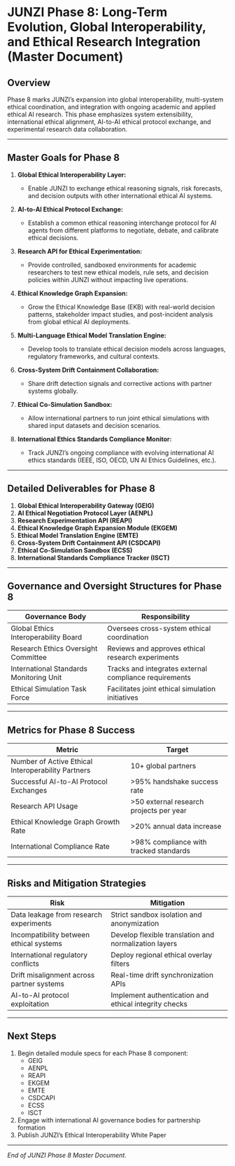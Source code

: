 # JUNZI Phase 8: Long-Term Evolution, Global Interoperability, and Ethical Research Integration (Master Document)

## Overview
Phase 8 marks JUNZI’s expansion into global interoperability, multi-system ethical coordination, and integration with ongoing academic and applied ethical AI research. This phase emphasizes system extensibility, international ethical alignment, AI-to-AI ethical protocol exchange, and experimental research data collaboration.

---

## Master Goals for Phase 8

1. **Global Ethical Interoperability Layer:**
   - Enable JUNZI to exchange ethical reasoning signals, risk forecasts, and decision outputs with other international ethical AI systems.

2. **AI-to-AI Ethical Protocol Exchange:**
   - Establish a common ethical reasoning interchange protocol for AI agents from different platforms to negotiate, debate, and calibrate ethical decisions.

3. **Research API for Ethical Experimentation:**
   - Provide controlled, sandboxed environments for academic researchers to test new ethical models, rule sets, and decision policies within JUNZI without impacting live operations.

4. **Ethical Knowledge Graph Expansion:**
   - Grow the Ethical Knowledge Base (EKB) with real-world decision patterns, stakeholder impact studies, and post-incident analysis from global ethical AI deployments.

5. **Multi-Language Ethical Model Translation Engine:**
   - Develop tools to translate ethical decision models across languages, regulatory frameworks, and cultural contexts.

6. **Cross-System Drift Containment Collaboration:**
   - Share drift detection signals and corrective actions with partner systems globally.

7. **Ethical Co-Simulation Sandbox:**
   - Allow international partners to run joint ethical simulations with shared input datasets and decision scenarios.

8. **International Ethics Standards Compliance Monitor:**
   - Track JUNZI’s ongoing compliance with evolving international AI ethics standards (IEEE, ISO, OECD, UN AI Ethics Guidelines, etc.).

---

## Detailed Deliverables for Phase 8

1. **Global Ethical Interoperability Gateway (GEIG)**
2. **AI Ethical Negotiation Protocol Layer (AENPL)**
3. **Research Experimentation API (REAPI)**
4. **Ethical Knowledge Graph Expansion Module (EKGEM)**
5. **Ethical Model Translation Engine (EMTE)**
6. **Cross-System Drift Containment API (CSDCAPI)**
7. **Ethical Co-Simulation Sandbox (ECSS)**
8. **International Standards Compliance Tracker (ISCT)**

---

## Governance and Oversight Structures for Phase 8

| Governance Body | Responsibility |
|----|----|
| Global Ethics Interoperability Board | Oversees cross-system ethical coordination |
| Research Ethics Oversight Committee | Reviews and approves ethical research experiments |
| International Standards Monitoring Unit | Tracks and integrates external compliance requirements |
| Ethical Simulation Task Force | Facilitates joint ethical simulation initiatives |

---

## Metrics for Phase 8 Success

| Metric | Target |
|----|----|
| Number of Active Ethical Interoperability Partners | 10+ global partners |
| Successful AI-to-AI Protocol Exchanges | >95% handshake success rate |
| Research API Usage | >50 external research projects per year |
| Ethical Knowledge Graph Growth Rate | >20% annual data increase |
| International Compliance Rate | >98% compliance with tracked standards |

---

## Risks and Mitigation Strategies

| Risk | Mitigation |
|----|----|
| Data leakage from research experiments | Strict sandbox isolation and anonymization |
| Incompatibility between ethical systems | Develop flexible translation and normalization layers |
| International regulatory conflicts | Deploy regional ethical overlay filters |
| Drift misalignment across partner systems | Real-time drift synchronization APIs |
| AI-to-AI protocol exploitation | Implement authentication and ethical integrity checks |

---

## Next Steps
1. Begin detailed module specs for each Phase 8 component:
   - GEIG
   - AENPL
   - REAPI
   - EKGEM
   - EMTE
   - CSDCAPI
   - ECSS
   - ISCT
2. Engage with international AI governance bodies for partnership formation
3. Publish JUNZI’s Ethical Interoperability White Paper

---

_End of JUNZI Phase 8 Master Document._

